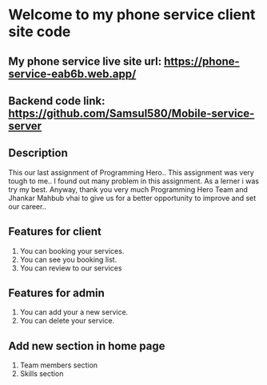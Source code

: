 # Welcome to my phone service client site code

## My phone service live site url: https://phone-service-eab6b.web.app/
## Backend code link: https://github.com/Samsul580/Mobile-service-server

## Description
This our last assignment of Programming Hero.. This assignment was very tough to me.. I found out many problem in this assignment. As a lerner i was try my best. Anyway, thank you very much Programming Hero Team and Jhankar Mahbub vhai to give us for a better opportunity to improve and set our career..

## Features for client
1. You can booking your services.
2. You can see you booking list.
3. You can review to our services

## Features for admin
1. You can add your a new service.
2. You can delete your service.

## Add new section in home page
1. Team members section
2. Skills section
